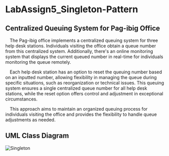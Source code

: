 # LabAssign5_Singleton-Pattern
## Centralized Queuing System for Pag-ibig Office

&emsp;The Pag-ibig office implements a centralized queuing system for three help desk stations. Individuals visiting the office obtain a queue number from this centralized system. Additionally, there's an online monitoring system that displays the current queued number in real-time for individuals monitoring the queue remotely. <br>

&emsp;Each help desk station has an option to reset the queuing number based on an inputted number, allowing flexibility in managing the queue during specific situations, such as reorganization or technical issues. This queuing system ensures a single centralized queue number for all help desk stations, while the reset option offers control and adjustment in exceptional circumstances.<br>

&emsp;This approach aims to maintain an organized queuing process for individuals visiting the office and provides the flexibility to handle queue adjustments as needed.<br>

## UML Class Diagram
![Singleton](https://github.com/user-attachments/assets/1b5a5199-d359-4e5d-b4e4-81a9fc60d8fc)
